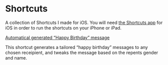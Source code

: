 # Shortcuts
A collection of Shortcuts I made for iOS. You will need [the Shortcuts app](https://itunes.apple.com/us/app/shortcuts/id915249334?mt=8 "Shortcuts app for iOS") for iOS in order to run the shortcuts on your iPhone or iPad.

[Automatical generated “Happy Birthday” message](https://www.icloud.com/shortcuts/7653857dc22b43e6b6e7de1bdc8dada9 "Automatical generated “Happy Birthday” message")

This shortcut generates a tailored “happy birthday” messages to any chosen receipient, and tweaks the message based on the repents gender and name.
